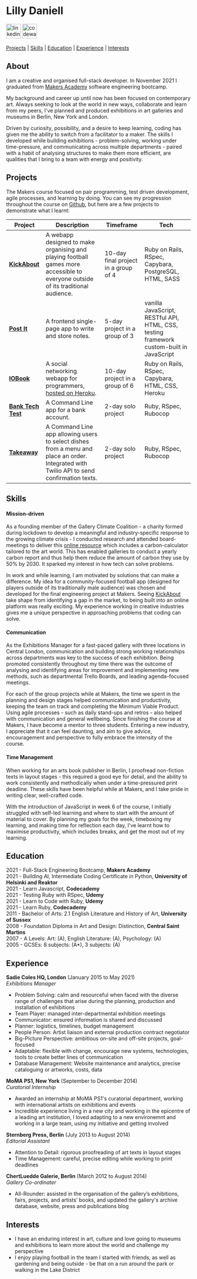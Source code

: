 <h1>Lilly Daniell</h1>
<a href="https://www.linkedin.com/in/lilly-daniell-62bba152/" target="_blank" rel="noopener noreferrer"> <img src="https://cdn.jsdelivr.net/npm/simple-icons@3.0.1/icons/linkedin.svg" alt="linkedin" height="40" width="40"/></a>
<a href="https://www.codewars.com/users/lildann" target="_blank" rel="noopener noreferrer"> <img src="http://www.softlab.ntua.gr/~nickie/images/logo/codewars.png" alt="codewars" height="40" width="40"/></a></p>


[Projects](#projects) |
[Skills](#skills) |
[Education](#education) |
[Experience](#experience) |
[Interests](#interests) 


## About

I am a creative and organised full-stack developer. In November 2021 I graduated from [Makers Academy](#projects) software engineering bootcamp. 

My background and career up until now has been focused on contemporary art. Always seeking to look at the world in new ways, collaborate and learn from my peers, I've planned and produced exhibitions in art galleries and museums in Berlin, New York and London.

Driven by curiosity, possibility, and a desire to keep learning, coding has given me the ability to switch from a facilitator to a maker. The skills I developed while building exhibitions - problem-solving, working under time-pressure, and communicating across multiple departments - paired with a habit of analysing structures to make them more efficient, are qualities that I bring to a team with energy and positivity. 


## Projects

The Makers course focused on pair programming, test driven development, agile processes, and learning by doing. You can see my progression throughout the course on [Github](https://github.com/lildann/), but here are a few projects to demonstrate what I learnt:

| Project                      | Description       | Timeframe         | Tech |
| ---------------------------- | ----------------- | ----------------- | ----------|
| **[KickAbout](https://github.com/lildann/kickabout)** | A webapp designed to make organising and playing football games more accessible to everyone outside of its traditional audience. | 10-day final project in a group of 4 | Ruby on Rails, RSpec, Capybara, PostgreSQL, HTML, SASS |
| **[Post It](https://lildann.github.io/notes_app/)** | A frontend single-page app to write and store notes. | 5-day project in a group of 3 | vanilla JavaScript, RESTful API, HTML, CSS, testing framework custom-built in JavaScript |
| **[IOBook](https://github.com/lildann/iobook)** | A social networking webapp for programmers, [hosted on Heroku](https://iobook.herokuapp.com/). | 10-day project in a group of 6 | Ruby on Rails, RSpec, Capybara, HTML, CSS, Heroku |
| **[Bank Tech Test](https://github.com/lildann/bank-tech-test)** | A Command Line app for a bank account. | 2-day solo project | Ruby, RSpec, Rubocop | 
| **[Takeaway](https://github.com/lildann/takeaway-challenge)**| A Command Line app allowing users to select dishes from a menu and place an order. Integrated with Twilio API to send confirmation texts. | 2-day solo project | Ruby, RSpec, Rubocop |


## Skills

#### Mission-driven 
As a founding member of the Gallery Climate Coalition - a charity formed during lockdown to develop a meaningful and industry-specific response to the growing climate crisis - I conducted research and attended board-meetings to deliver this [online resource](https://galleryclimatecoalition.org/) which includes a carbon-calculator tailored to the art world. This has enabled galleries to conduct a yearly carbon report and thus help them reduce the amount of carbon they use by 50% by 2030. It sparked my interest in how tech can solve problems.

In work and while learning, I am motivated by solutions that can make a difference. My idea for a community-focused football app (designed for players outside of its traditionally male audience) was chosen and developed for the final engineering project at Makers. Seeing [KickAbout](https://github.com/lildann/kickabout) take shape from identifying a gap in the market, to being built into an online platform was really exciting. My experience working in creative industries gives me a unique perspective in approaching problems that coding can solve. 


#### Communication
As the Exhibitions Manager for a fast-paced gallery with three locations in Central London, communication and building strong working relationships across departments was key to the success of each exhibition. Being promoted consistently throughout my time there was the outcome of analysing and identifying areas for improvement and implementing new methods, such as departmental Trello Boards, and leading agenda-focused meetings. 

For each of the group projects while at Makers, the time we spent in the planning and design stages helped communication and productivity, keeping the team on track and completing the Minimum Viable Product. Using agile processes - such as daily stand-ups and retros - also helped with communication and general wellbeing. Since finishing the course at Makers, I have become a mentor to three students. Entering a new industry, I appreciate that it can feel daunting, and aim to give advice, encouragement and perspective to fully embrace the intensity of the course.  


#### Time Management
When working for an arts book publisher in Berlin, I proofread non-fiction texts in layout stages - this required a good eye for detail, and the ability to work consistently and methodically when under a time-pressured print deadline. These skills have been helpful while at Makers, and I take pride in writing clear, well-crafted code. 

With the introduction of JavaScript in week 6 of the course, I initially struggled with self-led learning and where to start with the amount of material to cover. By planning my goals for the week, timeboxing my learning, and making time for reflection each day, I've learnt how to maximise productivity, which includes breaks, and get the most out of my learning.  


## Education

2021 - Full-Stack Engineering Bootcamp, **Makers Academy**<br>
2021 - Building AI, Intermediate Coding Certificate in Python, **University of Helsinki and Reaktor**<br>
2021 - Learn Javascript, **Codecademy**<br>
2021 - Testing Ruby with RSpec, **Udemy**<br>
2021 - Learn to Code with Ruby, **Udemy**<br>
2021 - Learn Ruby, **Codecademy**<br>
2011 - Bachelor of Arts: 2.1 English Literature and History of Art, **University of Sussex**<br>
2008 - Foundation Diploma in Art and Design: Distinction, **Central Saint Martins**<br>
2007 - A Levels: Art: (A), English Literature: (A), Psychology: (A)<br>
2005 - GCSEs: 8 subjects: (A*), 3 subjects: (A)<br>


## Experience

**Sadie Coles HQ, London** (January 2015 to May 2021)  
_Exhibitions Manager_
- Problem Solving: calm and resourceful when faced with the diverse range of challenges that arise during the planning, production and installation of exhibitions
- Team Player: managed inter-departmental exhibition meetings
- Communicator: ensured information is shared and discussed
- Planner: logistics, timelines, budget management
- People Person: Artist liaison and external production contract negotiator
- Big-Picture Perspective: ambitious on-site and off-site projects, goal-focused 
- Adaptable: flexible with change, encourage new systems, technologies, tools to create better lines of communication 
- Database Management: Website maintenance and analytics, precise cataloguing or artworks, costs, data

**MoMA PS1, New York** (September to December 2014)  
_Curatorial Internship_
- Awarded an internship at MoMA PS1's curatorial department, working with international artists on exhibitions and events 
- Incredible experience living in a new city and working in the epicentre of a leading art institution, I loved adapting to a new environemnt and working in a large team, using my initiative and getting involved

**Sternberg Press, Berlin** (July 2013 to August 2014)  
_Editorial Assistant_
- Attention to Detail: rigorous proofreading of art texts in layout stages
- Time Management: careful, precise editing while working to print deadlines

**ChertLuedde Galerie, Berlin** (March 2012 to August 2014)  
_Gallery Co-ordinater_
- All-Rounder: assisted in the organisation of the gallery’s exhibitions, fairs, projects, and artists’ books, and updated the gallery's archive database, website, press and publications blog


## Interests

* I have an enduring interest in art, culture and love going to museums and exhibitions to learn more about the world and challenge my perspective
* I enjoy playing football in the team I started with friends, as well as gardening and being outside - be that on a run around the park or walking in the Lake District
